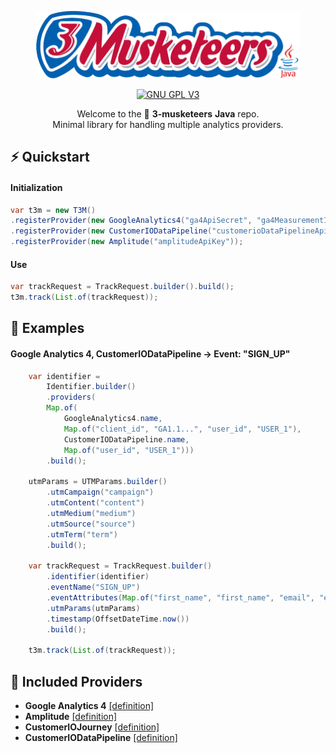 <p align="center">
  <a href="https://tiendada.com" target="_blank">
    <picture>
      <img width="422" alt="3-musketeers" src="resources/logo-small-java.png">
    </picture>
  </a>
</p>

<p align="center">
  <a href="https://www.gnu.org/licenses/gpl-3.0">
    <img src="https://img.shields.io/badge/License-GPLv3-blue.svg" alt="GNU GPL V3">
  </a>
</p>

<p align="center">
  Welcome to the 🤺 <b>3-musketeers</b> <b>Java</b> repo. <br/>
  Minimal library for handling multiple analytics providers.
</p>

## ⚡️ Quickstart

#### Initialization
```java
var t3m = new T3M()
.registerProvider(new GoogleAnalytics4("ga4ApiSecret", "ga4MeasurementId"))
.registerProvider(new CustomerIODataPipeline("customerioDataPipelineApiKey"))
.registerProvider(new Amplitude("amplitudeApiKey"));
```

#### Use
```java
var trackRequest = TrackRequest.builder().build();
t3m.track(List.of(trackRequest));
```

## 👀 Examples

#### Google Analytics 4, CustomerIODataPipeline -> Event: "SIGN_UP"
```java
    var identifier =
        Identifier.builder()
        .providers(
        Map.of(
            GoogleAnalytics4.name,
            Map.of("client_id", "GA1.1...", "user_id", "USER_1"),
            CustomerIODataPipeline.name,
            Map.of("user_id", "USER_1")))
        .build();

    utmParams = UTMParams.builder()
        .utmCampaign("campaign")
        .utmContent("content")
        .utmMedium("medium")
        .utmSource("source")
        .utmTerm("term")
        .build();

    var trackRequest = TrackRequest.builder()
        .identifier(identifier)
        .eventName("SIGN_UP")
        .eventAttributes(Map.of("first_name", "first_name", "email", "email"))
        .utmParams(utmParams)
        .timestamp(OffsetDateTime.now())
        .build();

    t3m.track(List.of(trackRequest));
```

## 🎯 Included Providers

- **Google Analytics 4** [[definition]](https://github.com/TiendaDA/3-musketeers/blob/develop/packages/3-musketeers-java/src/main/java/com.tiendada.musketeers/provider/googleanalytics4/GoogleAnalytics4.java)
- **Amplitude** [[definition]](https://github.com/TiendaDA/3-musketeers/blob/develop/packages/3-musketeers-java/src/main/java/com.tiendada.musketeers/provider/amplitude/Amplitude.java)
- **CustomerIOJourney** [[definition]](https://github.com/TiendaDA/3-musketeers/blob/develop/packages/3-musketeers-java/src/main/java/com.tiendada.musketeers/provider/customerio/CustomerIOJourney.java)
- **CustomerIODataPipeline** [[definition]](https://github.com/TiendaDA/3-musketeers/blob/develop/packages/3-musketeers-java/src/main/java/com.tiendada.musketeers/provider/customerio/CustomerIODataPipeline.java)
